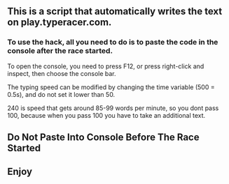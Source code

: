 <h2> This is a script that automatically writes the text on play.typeracer.com. </h2>
<h3> To use the hack, all you need to do is to paste the code in the console after the race started. </h3>
<p> To open the console, you need to press F12, or press right-click and inspect, then choose the console bar. </p>
<p> The typing speed can be modified by changing the time variable (500 = 0.5s), and do not set it lower than 50. <p>
<p> 240 is speed that gets around 85-99 words per minute, so you dont pass 100, because when you pass 100 you have to take an additional text. </p>
<h2> Do Not Paste Into Console Before The Race Started </h2>
<h2> Enjoy </h2>